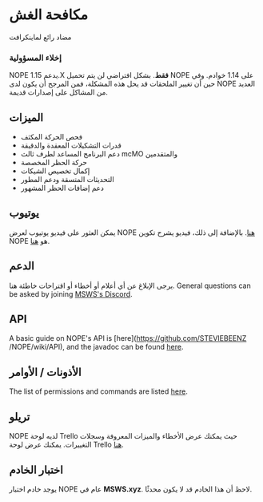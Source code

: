 # مكافحة الغش

مضاد رائع لماينكرافت

### إخلاء المسؤولية

NOPE يدعم 1.15.X **فقط**. بشكل افتراضي لن يتم تحميل NOPE على 1.14 خوادم. وفي حين
أن تغيير الملحقات قد يحل هذه المشكلة، فمن المرجح أن يكون لدى NOPE العديد من
المشاكل على إصدارات قديمة.

## الميزات

- فحص الحركة المكثف
- قدرات التشكيلات المعقدة والدقيقة
- دعم البرنامج المساعد لطرف ثالث mcMO والمتقدمين
- حركة الحظر المخصصة
- إكمال تخصيص الشيكات
- التحديثات المتسقة ودعم المطور
- دعم إضافات الحظر المشهور

## يوتيوب

يمكن العثور على فيديو يوتيوب لعرض NOPE
[هنا](https://www.youtube.com/watch?v=QNumBz-Phwg). بالإضافة إلى ذلك، فيديو يشرح
تكوين NOPE هو [هنا](https://www.youtube.com/watch?v=XVuXKsJEAkQ).

## الدعم

يرجى الإبلاغ عن أي أعلام أو أخطاء أو اقتراحات خاطئة هنا. General questions can
be asked by joining [MSWS's Discord](https://nope.msws.xyz/discord).

## API

A basic guide on NOPE's API is \[here\](https://github.com/STEVIEBEENZ
/NOPE/wiki/API), and the javadoc can be found [here](http://docs.msws.xyz).

## الأذونات / الأوامر

The list of permissions and commands are listed
[here](https://github.com/STEVIEBEENZ/NOPE/wiki/Permissions).

## تريلو

NOPE لديه لوحة Trello حيث يمكنك عرض الأخطاء والميزات المعروفة وسجلات التغييرات.
يمكنك عرض لوحة Trello [هنا](https://nope.msws.xyz/trello).

## اختبار الخادم

يوجد خادم اختبار NOPE عام في **MSWS.xyz**. لاحظ أن هذا الخادم قد لا يكون محدثًا.

